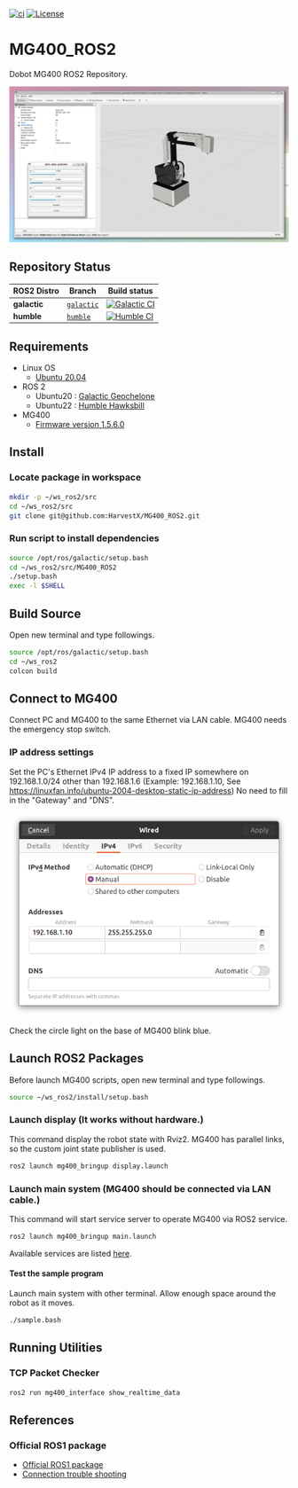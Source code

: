 [![ci](https://github.com/HarvestX/MG400_ROS2/actions/workflows/ci.yml/badge.svg)](https://github.com/HarvestX/MG400_ROS2/actions/workflows/ci.yml)
[![License](https://img.shields.io/badge/License-Apache%202.0-blue.svg)](https://opensource.org/licenses/Apache-2.0)

# MG400_ROS2

Dobot MG400 ROS2 Repository.

![Image](https://github.com/HarvestX/MG400_ROS2/blob/main/media/display.png?raw=true)

## Repository Status

| ROS2 Distro | Branch | Build status |
| --- | --- | --- |
| **galactic** | [`galactic`](https://github.com/HarvestX/MG400_ROS2/tree/galactic) | [![Galactic CI](https://github.com/HarvestX/MG400_ROS2/actions/workflows/ci_galactic.yml/badge.svg?branch=main)](https://github.com/HarvestX/MG400_ROS2/actions/workflows/ci_galactic.yml?branch=main)
| **humble** | [`humble`](https://github.com/HarvestX/MG400_ROS2/tree/humble) | [![Humble CI](https://github.com/HarvestX/MG400_ROS2/actions/workflows/ci_humble.yml/badge.svg?branch=humble)](https://github.com/HarvestX/MG400_ROS2/actions/workflows/ci_humble.yml?branch=humble)


## Requirements

- Linux OS
  - [Ubuntu 20.04](https://releases.ubuntu.com/20.04/)
- ROS 2
  - Ubuntu20 : [Galactic Geochelone](https://docs.ros.org/en/galactic/Installation.html)
  - Ubuntu22 : [Humble Hawksbill](https://docs.ros.org/en/humble/Installation.html)
- MG400
  - [Firmware version 1.5.6.0](https://forum.dobot.cc/t/the-mg400-and-m1-pro-1-5-6-0-controller-versions-are-released/5923/2)

## Install

### Locate package in workspace

```bash
mkdir -p ~/ws_ros2/src
cd ~/ws_ros2/src
git clone git@github.com:HarvestX/MG400_ROS2.git
```

### Run script to install dependencies

```bash
source /opt/ros/galactic/setup.bash
cd ~/ws_ros2/src/MG400_ROS2
./setup.bash
exec -l $SHELL
```

## Build Source

Open new terminal and type followings.

```bash
source /opt/ros/galactic/setup.bash
cd ~/ws_ros2
colcon build
```

## Connect to MG400

Connect PC and MG400 to the same Ethernet via LAN cable.
MG400 needs the emergency stop switch.

### IP address settings

Set the PC's Ethernet IPv4 IP address to a fixed IP somewhere on 192.168.1.0/24 other than 192.168.1.6
(Example: 192.168.1.10, See <https://linuxfan.info/ubuntu-2004-desktop-static-ip-address>)
No need to fill in the "Gateway" and "DNS".

![Image](https://github.com/HarvestX/MG400_ROS2/blob/main/media/IPv4_settings.png?raw=true)

Check the circle light on the base of MG400 blink blue.

## Launch ROS2 Packages

Before launch MG400 scripts, open new terminal and type followings.

```bash
source ~/ws_ros2/install/setup.bash
```

### Launch display (It works without hardware.)

This command display the robot state with Rviz2.
MG400 has parallel links, so the custom joint state publisher is used.

```bash
ros2 launch mg400_bringup display.launch
```

### Launch main system (MG400 should be connected via LAN cable.)

This command will start service server to operate MG400 via ROS2 service.

```bash
ros2 launch mg400_bringup main.launch
```

Available services are listed [here](./mg400_node/README.md).

#### Test the sample program

Launch main system with other terminal.
Allow enough space around the robot as it moves.

```bash
./sample.bash
```

## Running Utilities

### TCP Packet Checker

```bash
ros2 run mg400_interface show_realtime_data
```

## References

### Official ROS1 package

- [Official ROS1 package](https://github.com/Dobot-Arm/MG400_ROS)
- [Connection trouble shooting](https://drive.google.com/file/d/1XZdcXGPddbkGDYDBaovpLm1Mz8kck3Tj/view)

